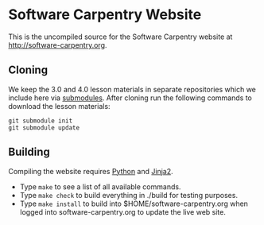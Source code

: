Software Carpentry Website
==========================

This is the uncompiled source for the Software Carpentry website
at http://software-carpentry.org.

Cloning
-------

We keep the 3.0 and 4.0 lesson materials in separate repositories which we include
here via [submodules](http://git-scm.com/book/en/Git-Tools-Submodules).
After cloning run the following commands to download the lesson materials:

    git submodule init
    git submodule update

Building
--------

Compiling the website requires [Python](http://python.org) and
[Jinja2](http://jinja.pocoo.org/).

* Type `make` to see a list of all available commands.
* Type `make check` to build everything in ./build for testing purposes.
* Type `make install` to build into $HOME/software-carpentry.org when logged into software-carpentry.org to update the live web site.
